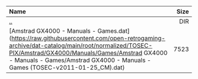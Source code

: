 |Name|Size|
|:---|---:|
|[..](../index.html)|DIR|
|[Amstrad GX4000 - Manuals - Games.dat](https://raw.githubusercontent.com/open-retrogaming-archive/dat-catalog/main/root/normalized/TOSEC-PIX/Amstrad/GX4000/Manuals/Games/Amstrad GX4000 - Manuals - Games/Amstrad GX4000 - Manuals - Games (TOSEC-v2011-01-25_CM).dat)|7523|
